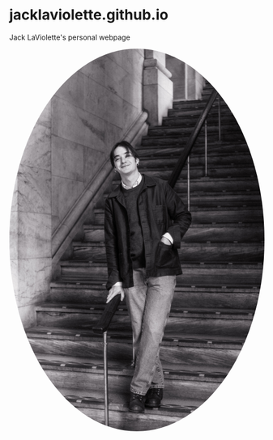# jacklaviolette.github.io
Jack LaViolette's personal webpage

<p align="center">
  <img src="Jack Laviolette_02.jpg" style="border-radius:50%;">
</p>
